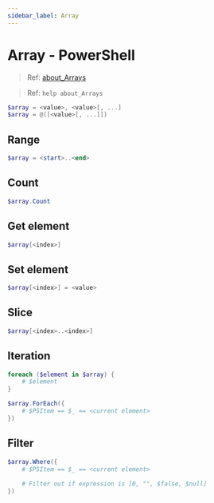 ```yaml
---
sidebar_label: Array
---
```


# Array - PowerShell

> Ref: [about_Arrays](https://docs.microsoft.com/en-us/powershell/module/microsoft.powershell.core/about/about_arrays)

> Ref: `help about_Arrays`

```powershell
$array = <value>, <value>[, ...]
$array = @([<value>[, ...]])
```

## Range

```powershell
$array = <start>..<end>
```

## Count

```powershell
$array.Count
```

## Get element

```powershell
$array[<index>]
```

## Set element

```powershell
$array[<index>] = <value>
```

## Slice

```powershell
$array[<index>..<index>]
```

## Iteration

```powershell
foreach ($element in $array) {
    # $element
}

$array.ForEach({
    # $PSItem == $_ == <current element>
})
```

## Filter

```powershell
$array.Where({
    # $PSItem == $_ == <current element>
    
    # Filter out if expression is [0, "", $false, $null]
})
```
